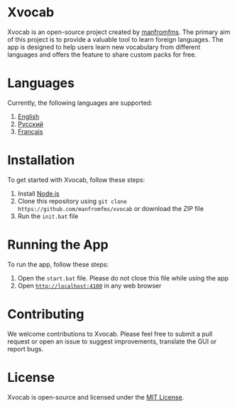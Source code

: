 # Xvocab

Xvocab is an open-source project created by [manfromfms](https://github.com/manfromfms/). The primary aim of this project is to provide a valuable tool to learn foreign languages. The app is designed to help users learn new vocabulary from different languages and offers the feature to share custom packs for free.

# Languages

Currently, the following languages are supported:
1. [English](https://github.com/manfromfms/xvocab)
2. [Русский](https://github.com/manfromfms/xvocab/blob/main/github/root/ru/README.md)
3. [Français](https://github.com/manfromfms/xvocab/blob/main/github/root/fr/README.md)

# Installation

To get started with Xvocab, follow these steps:

1. Install [Node.js](https://nodejs.org)
2. Clone this repository using `git clone https://github.com/manfromfms/xvocab` or download the ZIP file
3. Run the `init.bat` file

# Running the App

To run the app, follow these steps:

1. Open the `start.bat` file. Please do not close this file while using the app
2. Open [`http://localhost:4100`](http://localhost:4100) in any web browser

# Contributing

We welcome contributions to Xvocab. Please feel free to submit a pull request or open an issue to suggest improvements, translate the GUI or report bugs.

# License

Xvocab is open-source and licensed under the [MIT License](https://opensource.org/licenses/MIT).
